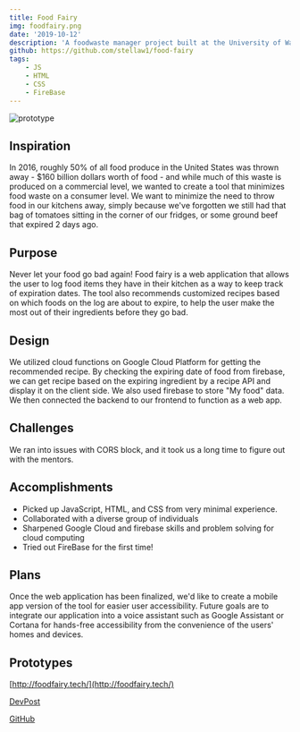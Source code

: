 ```yaml
---
title: Food Fairy
img: foodfairy.png
date: '2019-10-12'
description: 'A foodwaste manager project built at the University of Washington Dubhacks hackathon'
github: https://github.com/stellaw1/food-fairy
tags:
    - JS
    - HTML
    - CSS
    - FireBase
---
```


![prototype](/images/projects/foodfairy.png)

## Inspiration

In 2016, roughly 50% of all food produce in the United States was thrown away - $160 billion dollars worth of food - and while much of this waste is produced on a commercial level, we wanted to create a tool that minimizes food waste on a consumer level. We want to minimize the need to throw food in our kitchens away, simply because we've forgotten we still had that bag of tomatoes sitting in the corner of our fridges, or some ground beef that expired 2 days ago.

## Purpose

Never let your food go bad again! Food fairy is a web application that allows the user to log food items they have in their kitchen as a way to keep track of expiration dates. The tool also recommends customized recipes based on which foods on the log are about to expire, to help the user make the most out of their ingredients before they go bad.

## Design

We utilized cloud functions on Google Cloud Platform for getting the recommended recipe. By checking the expiring date of food from firebase, we can get recipe based on the expiring ingredient by a recipe API and display it on the client side. We also used firebase to store "My food" data. We then connected the backend to our frontend to function as a web app.

## Challenges

We ran into issues with CORS block, and it took us a long time to figure out with the mentors.

## Accomplishments

-   Picked up JavaScript, HTML, and CSS from very minimal experience.
-   Collaborated with a diverse group of individuals
-   Sharpened Google Cloud and firebase skills and problem solving for cloud computing
-   Tried out FireBase for the first time!

## Plans

Once the web application has been finalized, we'd like to create a mobile app version of the tool for easier user accessibility. Future goals are to integrate our application into a voice assistant such as Google Assistant or Cortana for hands-free accessibility from the convenience of the users' homes and devices.

## Prototypes

[http://foodfairy.tech/](http://foodfairy.tech/)

[DevPost](https://devpost.com/software/food-fairy)

[GitHub](https://github.com/stellaw1/food-fairy)
